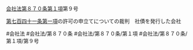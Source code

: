 [会社法第８７０条第１項](会社法＿＿＿＿第８７０条第１項)第９号

[第七百四十一条第一項](会社法＿＿＿＿第７４１条第１項)の許可の申立てについての裁判　社債を発行した会社


#会社法
#会社法/第８７０条
#会社法/第８７０条/第１項
#会社法/第８７０条/第１項/第９号
